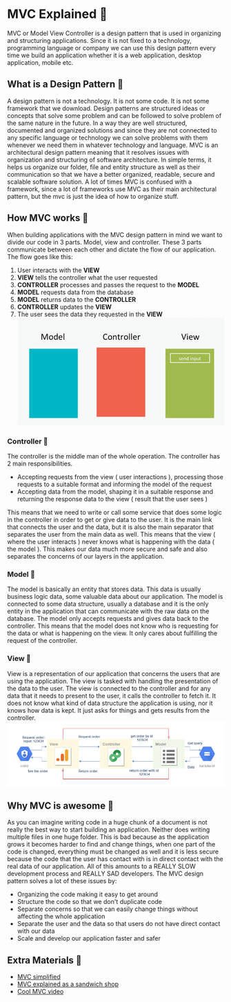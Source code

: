# MVC Explained 🍩
MVC or Model View Controller is a design pattern that is used in organizing and structuring applications. Since it is not fixed to a technology, programming language or company we can use this design pattern every time we build an application whether it is a web application, desktop application, mobile etc.
## What is a Design Pattern 🔹
A design pattern is not a technology. It is not some code. It is not some framework that we download. Design patterns are structured ideas or concepts that solve some problem and can be followed to solve problem of the same nature in the future. In a way they are well structured, documented and organized solutions and since they are not connected to any specific language or technology we can solve problems with them whenever we need them in whatever technology and language. MVC is an architectural design pattern meaning that it resolves issues with organization and structuring of software architecture. In simple terms, it helps us organize our folder, file and entity structure as well as their communication so that we have a better organized, readable, secure and scalable software solution. A lot of times MVC is confused with a framework, since a lot of frameworks use MVC as their main architectural pattern, but the mvc is just the idea of how to organize stuff. 
## How MVC works 🔹
When building applications with the MVC design pattern in mind we want to divide our code in 3 parts. Model, view and controller. These 3 parts communicate between each other and dictate the flow of our application. The flow goes like this:
1. User interacts with the **VIEW**
2. **VIEW** tells the controller what the user requested
3. **CONTROLLER** processes and passes the request to the **MODEL**
4. **MODEL** requests data from the database
5. **MODEL** returns data to the **CONTROLLER**
6. **CONTROLLER** updates the **VIEW**
7. The user sees the data they requested in the **VIEW**
![MVC how it works - Animated](https://github.com/sedc-codecademy/sedc7-08-aspnetmvc/blob/master/g6/Helpful-Info/img/class12.gif?raw=true)
### Controller 🔽
The controller is the middle man of the whole operation. The controller has 2 main responsibilities.
* Accepting requests from the view ( user interactions ), processing those requests to a suitable format and informing the model of the request
* Accepting data from the model, shaping it in a suitable response and returning the response data to the view ( result that the user sees )

This means that we need to write or call some service that does some logic in the controller in order to get or give data to the user. It is the main link that connects the user and the data, but it is also the main separator that separates the user from the main data as well. This means that the view ( where the user interacts ) never knows what is happening with the data ( the model ). This makes our data much more secure and safe and also separates the concerns of our layers in the application.
### Model 🔽
The model is basically an entity that stores data. This data is usually business logic data, some valuable data about our application. The model is connected to some data structure, usually a database and it is the only entity in the application that can communicate with the raw data on the database. The model only accepts requests and gives data back to the controller. This means that the model does not know who is requesting for the data or what is happening on the view. It only cares about fulfilling the request of the controller. 
### View 🔽
View is a representation of our application that concerns the users that are using the application. The view is tasked with handling the presentation of the data to the user. The view is connected to the controller and for any data that it needs to present to the user, it calls the controller to fetch it. It does not know what kind of data structure the application is using, nor it knows how data is kept. It just asks for things and gets results from the controller.
![MVC how it works - Example](https://github.com/sedc-codecademy/sedc7-08-aspnetmvc/blob/master/g6/Helpful-Info/img/class11.png?raw=true)
## Why MVC is awesome 🔹
As you can imagine writing code in a huge chunk of a document is not really the best way to start building an application. Neither does writing multiple files in one huge folder. This is bad because as the application grows it becomes harder to find and change things, when one part of the code is changed, everything must be changed as well and it is less secure because the code that the user has contact with is in direct contact with the real data of our application. All of this amounts to a REALLY SLOW development process and REALLY SAD developers. The MVC design pattern solves a lot of these issues by:
* Organizing the code making it easy to get around 
* Structure the code so that we don't duplicate code
* Separate concerns so that we can easily change things without affecting the whole application
* Separate the user and the data so that users do not have direct contact with our data
* Scale and develop our application faster and safer

## Extra Materials 📘
* [MVC simplified](https://www.guru99.com/mvc-tutorial.html)
* [MVC explained as a sandwich shop](https://www.freecodecamp.org/news/simplified-explanation-to-mvc-5d307796df30/)
* [Cool MVC video](https://www.youtube.com/watch?v=1IsL6g2ixak)
